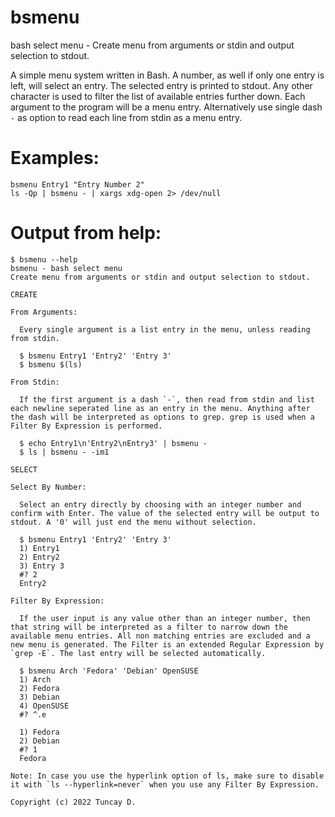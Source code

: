 # bsmenu
bash select menu - Create menu from arguments or stdin and output selection to stdout.

A simple menu system written in Bash. A number, as well if only one entry is left, will select an entry. The selected entry is printed to stdout. Any other character is used to filter the list of available entries further down. Each argument to the program will be a menu entry. Alternatively use single dash `-` as option to read each line from stdin as a menu entry.

# Examples:

```
bsmenu Entry1 "Entry Number 2"
ls -Qp | bsmenu - | xargs xdg-open 2> /dev/null
```

# Output from help:

```
$ bsmenu --help
bsmenu - bash select menu
Create menu from arguments or stdin and output selection to stdout.

CREATE

From Arguments:

  Every single argument is a list entry in the menu, unless reading from stdin.

  $ bsmenu Entry1 'Entry2' 'Entry 3'
  $ bsmenu $(ls)

From Stdin:

  If the first argument is a dash `-`, then read from stdin and list each newline seperated line as an entry in the menu. Anything after the dash will be interpreted as options to grep. grep is used when a Filter By Expression is performed.

  $ echo Entry1\n'Entry2\nEntry3' | bsmenu -
  $ ls | bsmenu - -im1

SELECT

Select By Number:

  Select an entry directly by choosing with an integer number and confirm with Enter. The value of the selected entry will be output to stdout. A '0' will just end the menu without selection.

  $ bsmenu Entry1 'Entry2' 'Entry 3'
  1) Entry1
  2) Entry2
  3) Entry 3
  #? 2
  Entry2

Filter By Expression:

  If the user input is any value other than an integer number, then that string will be interpreted as a filter to narrow down the available menu entries. All non matching entries are excluded and a new menu is generated. The Filter is an extended Regular Expression by `grep -E`. The last entry will be selected automatically.

  $ bsmenu Arch 'Fedora' 'Debian' OpenSUSE
  1) Arch
  2) Fedora
  3) Debian
  4) OpenSUSE
  #? ^.e
  
  1) Fedora
  2) Debian
  #? 1
  Fedora

Note: In case you use the hyperlink option of ls, make sure to disable it with `ls --hyperlink=never` when you use any Filter By Expression.

Copyright (c) 2022 Tuncay D.
```
